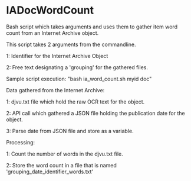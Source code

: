# IADocWordCount
Bash script which takes arguments and uses them to gather item word count from an Internet Archive object.

This script takes 2 arguments from the commandline.

1: Identifier for the Internet Archive Object

2: Free text designating a 'grouping' for the gathered files.

Sample script execution: "bash ia_word_count.sh myid doc"

Data gathered from the Internet Archive:

1: djvu.txt file which hold the raw OCR text for the object.

2: API call which gathered a JSON file holding the publication date for the object.

3: Parse date from JSON file and store as a variable.

Processing:

1: Count the number of words in the djvu.txt file.

2: Store the word count in a file that is named 'grouping_date_identifier_words.txt' 
